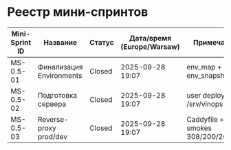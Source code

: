 # Реестр мини-спринтов

| Mini-Sprint ID | Название | Статус | Дата/время (Europe/Warsaw) | Примечание |
| -------------- | -------- | ------ | --------------------------- | ---------- |
| MS-0.5-01 | Финализация Environments | Closed | 2025-09-28 19:07 | env_map + env_snapshot/diff |
| MS-0.5-02 | Подготовка сервера | Closed | 2025-09-28 19:07 | user deploy + /srv/vinops tree |
| MS-0.5-03 | Reverse-proxy prod/dev | Closed | 2025-09-28 19:07 | Caddyfile + smokes 308/200/200 |
